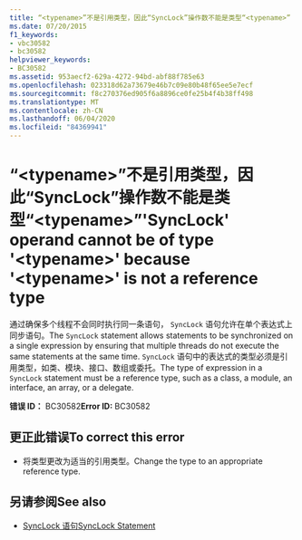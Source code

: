 ```yaml
---
title: “<typename>”不是引用类型，因此“SyncLock”操作数不能是类型“<typename>”
ms.date: 07/20/2015
f1_keywords:
- vbc30582
- bc30582
helpviewer_keywords:
- BC30582
ms.assetid: 953aecf2-629a-4272-94bd-abf88f785e63
ms.openlocfilehash: 023318d62a73679e46b7c09e80b48f65ee5e7ecf
ms.sourcegitcommit: f8c270376ed905f6a8896ce0fe25b4f4b38ff498
ms.translationtype: MT
ms.contentlocale: zh-CN
ms.lasthandoff: 06/04/2020
ms.locfileid: "84369941"
---
```

# <a name="synclock-operand-cannot-be-of-type-typename-because-typename-is-not-a-reference-type"></a><span data-ttu-id="7db35-102">“\<typename>”不是引用类型，因此“SyncLock”操作数不能是类型“\<typename>”</span><span class="sxs-lookup"><span data-stu-id="7db35-102">'SyncLock' operand cannot be of type '\<typename>' because '\<typename>' is not a reference type</span></span>
<span data-ttu-id="7db35-103">通过确保多个线程不会同时执行同一条语句， `SyncLock` 语句允许在单个表达式上同步语句。</span><span class="sxs-lookup"><span data-stu-id="7db35-103">The `SyncLock` statement allows statements to be synchronized on a single expression by ensuring that multiple threads do not execute the same statements at the same time.</span></span> <span data-ttu-id="7db35-104">`SyncLock` 语句中的表达式的类型必须是引用类型，如类、模块、接口、数组或委托。</span><span class="sxs-lookup"><span data-stu-id="7db35-104">The type of expression in a `SyncLock` statement must be a reference type, such as a class, a module, an interface, an array, or a delegate.</span></span>  
  
 <span data-ttu-id="7db35-105">**错误 ID：** BC30582</span><span class="sxs-lookup"><span data-stu-id="7db35-105">**Error ID:** BC30582</span></span>  
  
## <a name="to-correct-this-error"></a><span data-ttu-id="7db35-106">更正此错误</span><span class="sxs-lookup"><span data-stu-id="7db35-106">To correct this error</span></span>  
  
- <span data-ttu-id="7db35-107">将类型更改为适当的引用类型。</span><span class="sxs-lookup"><span data-stu-id="7db35-107">Change the type to an appropriate reference type.</span></span>  
  
## <a name="see-also"></a><span data-ttu-id="7db35-108">另请参阅</span><span class="sxs-lookup"><span data-stu-id="7db35-108">See also</span></span>

- [<span data-ttu-id="7db35-109">SyncLock 语句</span><span class="sxs-lookup"><span data-stu-id="7db35-109">SyncLock Statement</span></span>](../language-reference/statements/synclock-statement.md)
